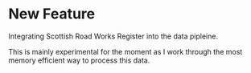 # New Feature

Integrating Scottish Road Works Register into the data pipleine. 

This is mainly experimental for the moment as I work through the most memory efficient way to process this data. 